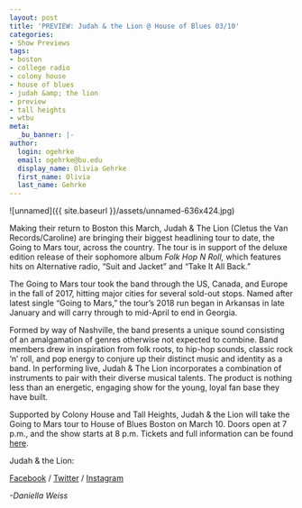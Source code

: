 ```yaml
---
layout: post
title: 'PREVIEW: Judah & the Lion @ House of Blues 03/10'
categories:
- Show Previews
tags:
- boston
- college radio
- colony house
- house of blues
- judah &amp; the lion
- preview
- tall heights
- wtbu
meta:
  _bu_banner: |-
author:
  login: ogehrke
  email: ogehrke@bu.edu
  display_name: Olivia Gehrke
  first_name: Olivia
  last_name: Gehrke
---
```

![unnamed]({{ site.baseurl }}/assets/unnamed-636x424.jpg)

Making their return to Boston this March, Judah & The Lion (Cletus the Van Records/Caroline) are bringing their biggest headlining tour to date, the Going to Mars tour, across the country. The tour is in support of the deluxe edition release of their sophomore album _Folk Hop N Roll,_ which features hits on Alternative radio, “Suit and Jacket” and “Take It All Back.”

The Going to Mars tour took the band through the US, Canada, and Europe in the fall of 2017, hitting major cities for several sold-out stops. Named after latest single “Going to Mars,” the tour’s 2018 run began in Arkansas in late January and will carry through to mid-April to end in Georgia.

Formed by way of Nashville, the band presents a unique sound consisting of an amalgamation of genres otherwise not expected to combine. Band members drew in inspiration from folk roots, to hip-hop sounds, classic rock ‘n’ roll, and pop energy to conjure up their distinct music and identity as a band. In performing live, Judah & The Lion incorporates a combination of instruments to pair with their diverse musical talents. The product is nothing less than an energetic, engaging show for the young, loyal fan base they have built.

Supported by Colony House and Tall Heights, Judah & the Lion will take the Going to Mars tour to House of Blues Boston on March 10. Doors open at 7 p.m., and the show starts at 8 p.m. Tickets and full information can be found [here](https://www.judahandthelion.com/).

Judah & the Lion:

[Facebook](https://www.facebook.com/judahandthelion/) / [Twitter](https://twitter.com/judahandthelion) / [Instagram](https://www.instagram.com/judahandthelion/)

_\-Daniella Weiss_